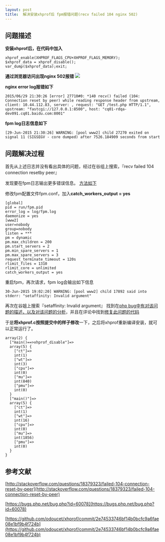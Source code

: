 ```yaml
---
layout: post
title:  解决安装xhprof后 fpm报错问题(recv failed 104 nginx 502)
---
```


问题描述
---
**安装xhprof后，在代码中加入**

```
xhprof_enable(XHPROF_FLAGS_CPU+XHPROF_FLAGS_MEMORY); 
$xhprof_data = xhprof_disable();
var_dump($xhprof_data);exit;

```
**通过浏览器访问出现nginx 502报错**
![](http://luxiaotong-image.stor.sinaapp.com/nginx_502.png)

**nginx error log报错如下**

```
2015/06/29 21:30:26 [error] 27710#0: *140 recv() failed (104: Connection reset by peer) while reading response header from upstream, client: 10.44.112.83, server: , request: "GET /test.php HTTP/1.1", upstream: "fastcgi://127.0.0.1:8500", host: "cq01-rdqa-dev091.cq01.baidu.com:8001"
```

**fpm log日志信息如下**
```
[29-Jun-2015 21:30:26] WARNING: [pool www2] child 27270 exited on signal 11 (SIGSEGV - core dumped) after 7526.184909 seconds from start
```

问题解决过程
---
首先从上述日志并没有看出具体的问题，经过在谷组上搜索，『recv failed 104 connection resetby peer』

发现要在fpm日志输出更多错误信息。
[方法如下](http://stackoverflow.com/questions/18379323/failed-104-connection-reset-by-peer)

修改fpm配置文件fpm.conf，加入**catch\_workers_output = yes**

```
[global]
pid = run/fpm.pid
error_log = log/fpm.log
daemonize = yes 
[www2]
user=nobody
group=nobody
listen = ***
pm = dynamic
pm.max_children = 200 
pm.start_servers = 2 
pm.min_spare_servers = 1 
pm.max_spare_servers = 3 
request_terminate_timeout = 120s
rlimit_files = 1310
rlimit_core = unlimited
catch_workers_output = yes
```

重启fpm，再次请求，fpm log会输出如下信息

```
30-Jun-2015 19:02:20] WARNING: [pool www2] child 17892 said into stderr: "setaffinity: Invalid argument"
```

再次在谷姐上搜索『setaffinity: Invalid argument』
找到在[php bug中有对该问题的描述，以及对该问题的分析](https://bugs.php.net/bug.php?id=60078)，并且在评论中找到[修复此问题的代码](https://github.com/odoucet/xhprof/commit/2e74533746bf14b0bcfc9a6fae08e1bf9b4f724b)

于是**将xhprof.c按照提交中的样子修改**一下，之后将xhprof重新编译安装，就可以正常运行了。

```
array(2) {
  ["main()==>xhprof_disable"]=>
  array(5) {
    ["ct"]=>
    int(1)
    ["wt"]=>
    int(3)
    ["cpu"]=>
    int(0)
    ["mu"]=>
    int(840)
    ["pmu"]=>
    int(0)
  }
  ["main()"]=>
  array(5) {
    ["ct"]=>
    int(1)
    ["wt"]=>
    int(16)
    ["cpu"]=>
    int(0)
    ["mu"]=>
    int(1856)
    ["pmu"]=>
    int(0)
  }
}
```

参考文献
---
[http://stackoverflow.com/questions/18379323/failed-104-connection-reset-by-peer](http://stackoverflow.com/questions/18379323/failed-104-connection-reset-by-peer)

[https://bugs.php.net/bug.php?id=60078](https://bugs.php.net/bug.php?id=60078)

[https://github.com/odoucet/xhprof/commit/2e74533746bf14b0bcfc9a6fae08e1bf9b4f724b](https://github.com/odoucet/xhprof/commit/2e74533746bf14b0bcfc9a6fae08e1bf9b4f724b)